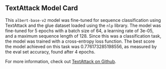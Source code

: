 ## TextAttack Model Card
This `albert-base-v2` model was fine-tuned for sequence classification using TextAttack 
and the glue dataset loaded using the `nlp` library. The model was fine-tuned 
for 5 epochs with a batch size of 64, a learning 
rate of 3e-05, and a maximum sequence length of 128. 
Since this was a classification task, the model was trained with a cross-entropy loss function. 
The best score the model achieved on this task was 0.776173285198556, as measured by the 
eval set accuracy, found after 4 epochs.

For more information, check out [TextAttack on Github](https://github.com/QData/TextAttack).
